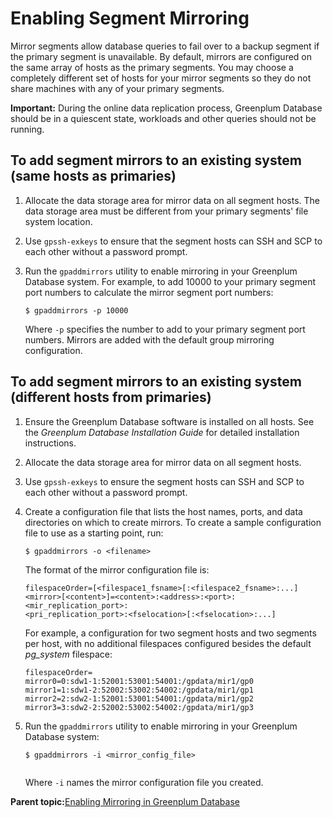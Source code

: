 # Enabling Segment Mirroring 

Mirror segments allow database queries to fail over to a backup segment if the primary segment is unavailable. By default, mirrors are configured on the same array of hosts as the primary segments. You may choose a completely different set of hosts for your mirror segments so they do not share machines with any of your primary segments.

**Important:** During the online data replication process, Greenplum Database should be in a quiescent state, workloads and other queries should not be running.

## To add segment mirrors to an existing system \(same hosts as primaries\) 

1.  Allocate the data storage area for mirror data on all segment hosts. The data storage area must be different from your primary segments' file system location.
2.  Use `gpssh-exkeys` to ensure that the segment hosts can SSH and SCP to each other without a password prompt.
3.  Run the `gpaddmirrors` utility to enable mirroring in your Greenplum Database system. For example, to add 10000 to your primary segment port numbers to calculate the mirror segment port numbers:

    ```
    $ gpaddmirrors -p 10000
    ```

    Where `-p` specifies the number to add to your primary segment port numbers. Mirrors are added with the default group mirroring configuration.


## To add segment mirrors to an existing system \(different hosts from primaries\) 

1.  Ensure the Greenplum Database software is installed on all hosts. See the *Greenplum Database Installation Guide* for detailed installation instructions.
2.  Allocate the data storage area for mirror data on all segment hosts.
3.  Use `gpssh-exkeys` to ensure the segment hosts can SSH and SCP to each other without a password prompt.
4.  Create a configuration file that lists the host names, ports, and data directories on which to create mirrors. To create a sample configuration file to use as a starting point, run:

    ```
    $ gpaddmirrors -o <filename>          
    ```

    The format of the mirror configuration file is:

    ```
    filespaceOrder=[<filespace1_fsname>[:<filespace2_fsname>:...] 
    <mirror>[<content>]=<content>:<address>:<port>:<mir_replication_port>:
    <pri_replication_port>:<fselocation>[:<fselocation>:...]
    ```

    For example, a configuration for two segment hosts and two segments per host, with no additional filespaces configured besides the default *pg\_system* filespace:

    ```
    filespaceOrder=
    mirror0=0:sdw1-1:52001:53001:54001:/gpdata/mir1/gp0
    mirror1=1:sdw1-2:52002:53002:54002:/gpdata/mir1/gp1
    mirror2=2:sdw2-1:52001:53001:54001:/gpdata/mir1/gp2
    mirror3=3:sdw2-2:52002:53002:54002:/gpdata/mir1/gp3
    
    ```

5.  Run the `gpaddmirrors` utility to enable mirroring in your Greenplum Database system:

    ```
    $ gpaddmirrors -i <mirror_config_file>
                   
    ```

    Where `-i` names the mirror configuration file you created.


**Parent topic:**[Enabling Mirroring in Greenplum Database](../../highavail/topics/g-enabling-mirroring-in-greenplum-database.html)

